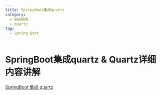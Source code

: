 ```yaml
---
title: SpringBoot集成quartz
category:
  - Web框架
  - quartz
tag:
  - Spring Boot
---
```


# SpringBoot集成quartz & Quartz详细内容讲解

[SpringBoot 集成 quartz](../schedule/quartz/quartz-springboot.md)